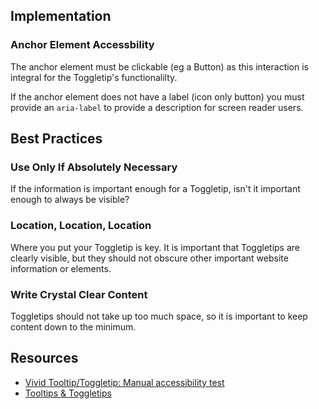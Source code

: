 ## Implementation

### Anchor Element Accessbility

The anchor element must be clickable (eg a Button) as this interaction is integral for the Toggletip's functionalilty.

If the anchor element does not have a label (icon only button) you must provide an `aria-label` to provide a description for screen reader users.

## Best Practices

### Use Only If Absolutely Necessary

If the information is important enough for a Toggletip, isn't it important enough to always be visible?

### Location, Location, Location

Where you put your Toggletip is key. It is important that Toggletips are clearly visible, but they should not obscure other important website information or elements.

### Write Crystal Clear Content

Toggletips should not take up too much space, so it is important to keep content down to the minimum.

## Resources

- [Vivid Tooltip/Toggletip: Manual accessibility test](https://docs.google.com/spreadsheets/d/1CEY5PzwyoWgo6mPj98H-iM5n9COqAW2YXT4KEi1huR0/edit?gid=1175911860#gid=1175911860)
- [Tooltips & Toggletips](https://inclusive-components.design/tooltips-toggletips/)
